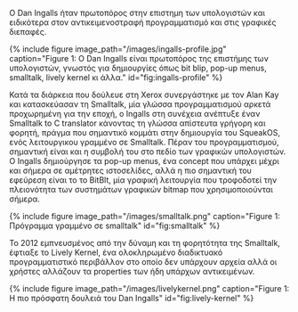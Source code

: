 Ο Dan Ingalls ήταν πρωτοπόρος στην επιστημη των υπολογιστών και ειδικότερα στον αντικειμενοστραφή προγραμματισμό και στις γραφικές διεπαφές.

{% include figure image_path="/images/ingalls-profile.jpg" caption="Figure 1: Ο Dan Ingalls είναι πρωτοπόρος της επιστήμης των υπολογιστών, γνωστός για δημιουργίες όπως bit blip, pop-up menus, smalltalk, lively kernel κι άλλα." id="fig:ingalls-profile" %}

Κατά τα διάρκεια που δούλευε στη Xerox συνεργάστηκε με τον Alan Kay και κατασκεύασαν τη Smalltalk, μία γλώσσα προγραμματισμού αρκετά προχωρημένη για την εποχή, ο Ingalls στη συνέχεια ανέπτυξε έναν Smalltalk to C translator κάνοντας τη γλώσσα απίστευτα γρήγορη και φορητή, πράγμα που σημαντικό κομμάτι στην δημιουργία του SqueakOS, ενός λειτουργικου γραμμένο σε Smalltalk. 
Πέραν του προγραμματισμού, σημαντική είναι και η συμβολή του στο πεδίο των γραφικών υπολογιστών. 
Ο Ingalls δημιούργησε τα pop-up menus, ένα concept που υπάρχει μέχρι και σήμερα σε αμέτρητες ιστοσελίδες, αλλά η πιο σημαντική του εφεύρεση είναι το το BitBlt, μία γραφική λειτουργία που τροφοδοτεί την πλειονότητα των συστημάτων γραφικών bitmap που χρησιμοποιούνται σήμερα. 

{% include figure image_path="/images/smalltalk.png" caption="Figure 1: Πρόγραμμα γραμμένο σε smalltalk" id="fig:smalltalk" %}

Το 2012 εμπνευσμένος από την δύναμη και τη φορητότητα της Smalltalk, έφτιαξε το Lively Kernel, ένα ολοκληρωμένο διαδικτυακό προγραμματιστικό περιβάλλον στο οποίο δεν υπάρχουν αρχεία αλλά οι χρήστες αλλάζουν τα properties των ήδη υπάρχων αντικειμένων.

{% include figure image_path="/images/livelykernel.png" caption="Figure 1: Η πιο πρόσφατη δουλειά του Dan Ingalls" id="fig:lively-kernel" %}


<!-- 
smalltalk: https://en.wikipedia.org/wiki/Dan_Ingalls
lively kernel: https://www.lively-kernel.org/lively/index.html
https://computerhistory.org/profile/dan-ingalls/

 -->